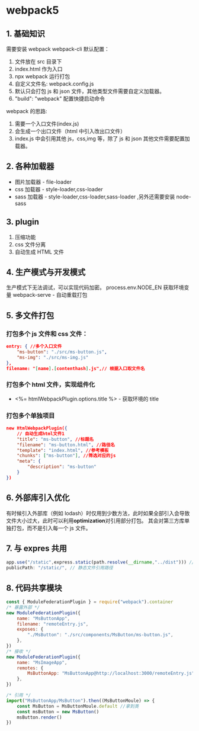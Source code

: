 # webpack5

## 1. 基础知识

需要安装 webpack webpack-cli
默认配置：

1. 文件放在 src 目录下
2. index.html 作为入口
3. npx webpack 运行打包
4. 自定义文件名: webpack.config.js
5. 默认只会打包 js 和 json 文件，其他类型文件需要自定义加载器。
6. "build": "webpack" 配置快捷启动命令

webpack 的思路:

1. 需要一个入口文件(index.js)
2. 会生成一个出口文件（html 中引入改出口文件）
3. index.js 中会引用其他 js，css,img 等，除了 js 和 json 其他文件需要配置加载器。

## 2. 各种加载器

- 图片加载器 - file-loader
- css 加载器 - style-loader,css-loader
- sass 加载器 - style-loader,css-loader,sass-loader ,另外还需要安装 node-sass

## 3. plugin

1. 压缩功能
2. css 文件分离
3. 自动生成 HTML 文件

## 4. 生产模式与开发模式

生产模式下无法调试，可以实现代码加密。
process.env.NODE_EN 获取环境变量
webpack-serve - 自动重载打包

## 5. 多文件打包

### 打包多个 js 文件和 css 文件：

```json
entry: { //多个入口文件
    "ms-button": "./src/ms-button.js",
    "ms-img": "./src/ms-img.js"
},
filename: "[name].[contenthash].js",// 根据入口取文件名
```

### 打包多个 html 文件，实现组件化

- <%= htmlWebpackPlugin.options.title %> - 获取环境的 title

### 打包多个单独项目

```json
new HtmlWebpackPlugin({
	// 自动生成html文件1
	"title": "ms-button", //标题名
	"filename": "ms-button.html", //路径名
	"template": "index.html", //参考模板
	"chunks": ["ms-button"], //筛选对应的js
	"meta": {
		"description": "ms-button"
	}
})
```

## 6. 外部库引入优化

有时候引入外部库（例如 lodash）时仅用到少数方法，此时如果全部引入会导致文件大小过大，此时可以利用**optimization**对引用部分打包。
其会对第三方库单独打包，而不是引入每一个 js 文件。

## 7. 与 expres 共用

```js
app.use("/static",express.static(path.resolve(__dirname,"../dist"))) //指定静态路径以/static开头
publicPath: "/static/", // 静态文件引用路径
```

## 8. 代码共享模块

```js
const { ModuleFederationPlugin } = require("webpack").container
/* 暴露外部 */
new ModuleFederationPlugin({
	name: "MsButtonApp",
	filename: "remoteEntry.js",
	exposes: {
		"./MsButton": "./src/components/MsButton/ms-button.js",
	},
})
/* 接收 */
new ModuleFederationPlugin({
	name: "MsImageApp",
	remotes: {
		MsButtonApp: "MsButtonApp@http://localhost:3000/remoteEntry.js",
	},
})

/* 引用 */
import("MsButtonApp/MsButton").then((MsButtonMoule) => {
	const MsButton = MsButtonMoule.default //拿到类
	const msButton = new MsButton()
	msButton.render()
})
```

